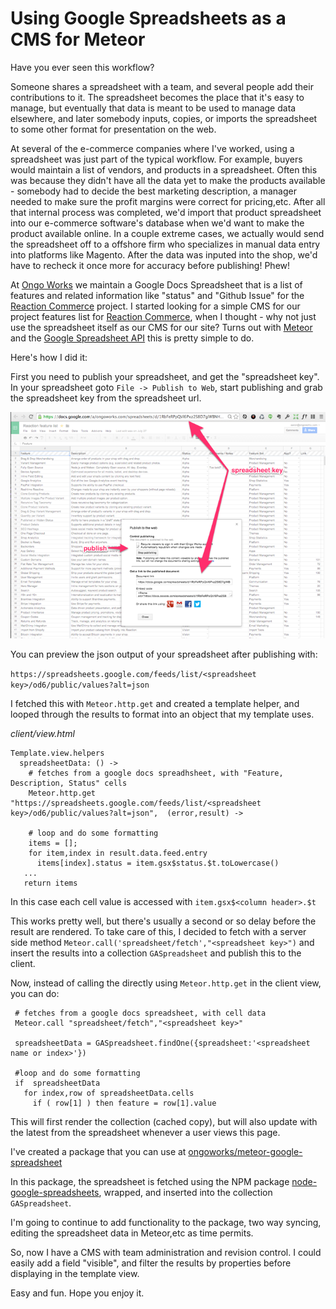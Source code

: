 # Using Google Spreadsheets as a CMS for Meteor

Have you ever seen this workflow?

Someone shares a spreadsheet with a team, and several people add their contributions to it.  The spreadsheet becomes the place that it's easy to manage, but eventually that data is meant to be used to manage data elsewhere, and later somebody inputs, copies, or imports the spreadsheet to some other format for presentation on the web. 

At several of the e-commerce companies where I've worked, using a spreadsheet was just part of the typical workflow. For example, buyers would maintain a list of vendors, and products in a spreadsheet. Often this was because they didn't have all the data yet to make the products available - somebody had to decide the best marketing description, a manager needed to make sure the profit margins were correct for pricing,etc. After all that internal process was completed, we'd import that product spreadsheet into our e-commerce software's database when we'd want to make the product available online. In a couple extreme cases, we actually would send the spreadsheet off to a offshore firm who specializes in manual data entry into platforms like Magento. After the data was inputed into the shop, we'd have to recheck it once more for accuracy before publishing! Phew!


At [Ongo Works](http://ongo.works) we maintain a Google Docs Spreadsheet that is a list of features and related information like "status" and "Github Issue" for the [Reaction Commerce](http://reactioncommerce.com/) project. I started looking for a simple CMS for our project features list for [Reaction Commerce](http://reactioncommerce.com/vision), when I thought -  why not just use the spreadsheet itself as our CMS for our site?  Turns out with [Meteor](http://meteor.com) and the [Google Spreadsheet API](https://developers.google.com/google-apps/spreadsheets/?csw=1) this is pretty simple to do.

Here's how I did it:

First you need to publish your spreadsheet, and get the "spreadsheet key".  In your spreadsheet goto `File -> Publish to Web`, start publishing and grab the spreadsheet key from the spreadsheet url.

![image](spreadsheet-publish.png)

You can preview the json output of your spreadsheet after publishing with:

`https://spreadsheets.google.com/feeds/list/<spreadsheet key>/od6/public/values?alt=json`

I fetched this with `Meteor.http.get` and created a template helper, and looped through the results to format into an object that my template uses.

*client/view.html*

	Template.view.helpers
	  spreadsheetData: () ->
	    # fetches from a google docs spreadhsheet, with "Feature, Description, Status" cells
	    Meteor.http.get "https://spreadsheets.google.com/feeds/list/<spreadsheet key>/od6/public/values?alt=json",  (error,result) ->
	  	
	  	# loop and do some formatting
	  	items = [];
	    for item,index in result.data.feed.entry
	      items[index].status = item.gsx$status.$t.toLowercase()
	   ...
	   return items

In this case each cell value is accessed with `item.gsx$<column header>.$t`

This works pretty well, but there's usually a second or so delay before the result are rendered. To take care of this, I decided to fetch with a server side method `Meteor.call('spreadsheet/fetch',"<spreadsheet key>")` and insert the results into a collection `GASpreadsheet` and publish this to the client. 

Now, instead of calling the directly using `Meteor.http.get` in the client view, you can do:

	 # fetches from a google docs spreadsheet, with cell data
	 Meteor.call "spreadsheet/fetch","<spreadsheet key>"
	
	 spreadsheetData = GASpreadsheet.findOne({spreadsheet:'<spreadsheet name or index>'})
	 
	 #loop and do some formatting
	 if  spreadsheetData
	   for index,row of spreadsheetData.cells
	     if ( row[1] ) then feature = row[1].value

This will first render the collection (cached copy), but will also update with the latest from the spreadsheet whenever a user views this page.


I've created a package that you can use at [ongoworks/meteor-google-spreadsheet](https://github.com/ongoworks/meteor-google-spreadsheets)

In this package, the spreadsheet is fetched using the NPM package [node-google-spreadsheets](https://github.com/samcday/node-google-spreadsheets), wrapped, and inserted into the collection `GASpreadsheet`.

I'm going to continue to add functionality to the package, two way syncing, editing the spreadsheet data in Meteor,etc as time permits.

So, now I have a CMS with team administration and revision control. I could easily add a field "visible", and filter the results by properties before displaying in the template view.  


Easy and fun. Hope you enjoy it.

